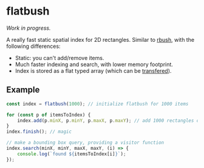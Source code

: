 # flatbush

_Work in progress._

A really fast static spatial index for 2D rectangles. Similar to [rbush](https://github.com/mourner/rbush), with the following differences:

- Static: you can't add/remove items.
- Much faster indexing and search, with lower memory footprint.
- Index is stored as a flat typed array (which can be [transfered](https://developer.mozilla.org/en-US/docs/Web/API/Transferable)).

## Example

```js
const index = flatbush(1000); // initialize flatbush for 1000 items

for (const p of itemsToIndex) {
    index.add(p.minX, p.minY, p.maxX, p.maxY); // add 1000 rectangles one by one
}
index.finish(); // magic

// make a bounding box query, providing a visitor function
index.search(minX, minY, maxX, maxY, (i) => {
    console.log(`found ${itemsToIndex[i]}`);
});

```

